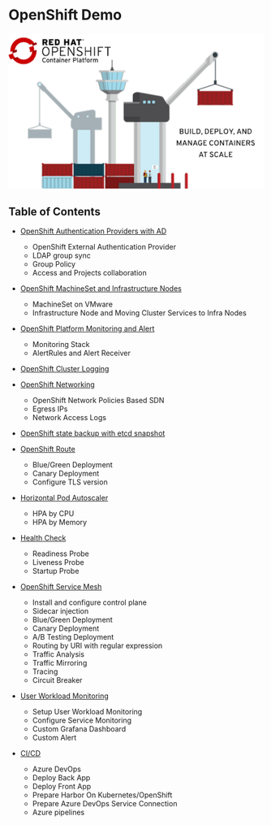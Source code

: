 # OpenShift Demo

![](images/OpenShiftContainerPlatform.png)

## Table of Contents
- [OpenShift Authentication Providers with AD](infrastructure-authentication-providers.md)
  - OpenShift External Authentication Provider
  - LDAP group sync
  - Group Policy
  - Access and Projects collaboration
- [OpenShift MachineSet and Infrastructure Nodes](infrastructure-infra-nodes.md)
  - MachineSet on VMware
  - Infrastructure Node and Moving Cluster Services to Infra Nodes
- [OpenShift Platform Monitoring and Alert](infrastructure-monitoring-alerts.md)
  - Monitoring Stack
  - AlertRules and Alert Receiver
- [OpenShift Cluster Logging](infrastructure-cluster-logging.md)
- [OpenShift Networking](infrastructure-networking.md)
  - OpenShift Network Policies Based SDN
  - Egress IPs
  - Network Access Logs
- [OpenShift state backup with etcd snapshot](infrastructure-backup-etcd.md)

- [OpenShift Route](openshift-route.md)
  - Blue/Green Deployment
  - Canary Deployment
  - Configure TLS version
- [Horizontal Pod Autoscaler](hpa.md)
  - HPA by CPU
  - HPA by Memory
- [Health Check](health.md)
  - Readiness Probe
  - Liveness Probe
  - Startup Probe
- [OpenShift Service Mesh](openshift-service-mesh.md)
  - Install and configure control plane
  - Sidecar injection
  - Blue/Green Deployment
  - Canary Deployment
  - A/B Testing Deployment
  - Routing by URI with regular expression
  - Traffic Analysis
  - Traffic Mirroring
  - Tracing
  - Circuit Breaker
- [User Workload Monitoring](application-metrics.md)
  - Setup User Workload Monitoring
  - Configure Service Monitoring
  - Custom Grafana Dashboard
  - Custom Alert
- [CI/CD](ci-cd.md)
  - Azure DevOps
  - Deploy Back App
  - Deploy Front App
  - Prepare Harbor On Kubernetes/OpenShift
  - Prepare Azure DevOps Service Connection
  - Azure pipelines
